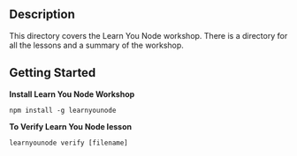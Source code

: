 ## Description

This directory covers the Learn You Node workshop. There is a directory for all the lessons and a summary of the workshop.

## Getting Started

**Install Learn You Node Workshop**

`npm install -g learnyounode`

**To Verify Learn You Node lesson**

`learnyounode verify [filename]`
